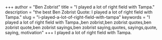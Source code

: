 +++
author = "Ben Zobrist"
title = "I played a lot of right field with Tampa."
description = "the best Ben Zobrist Quote: I played a lot of right field with Tampa."
slug = "i-played-a-lot-of-right-field-with-tampa"
keywords = "I played a lot of right field with Tampa.,ben zobrist,ben zobrist quotes,ben zobrist quote,ben zobrist sayings,ben zobrist saying,quotes, sayings,quote, saying, motivation"
+++
I played a lot of right field with Tampa.
